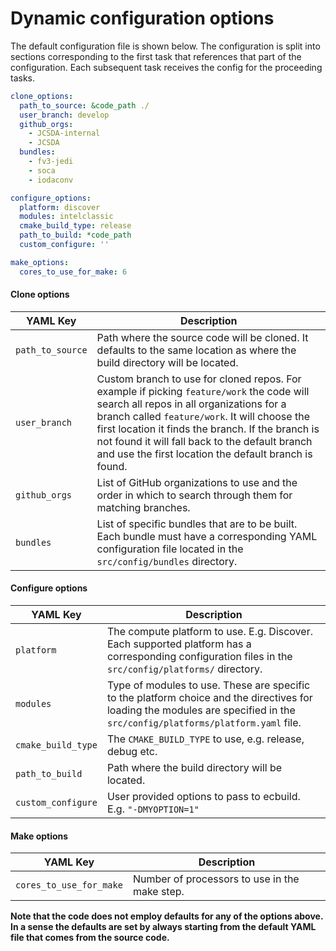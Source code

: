 # Dynamic configuration options

The default configuration file is shown below. The configuration is split into sections corresponding to the first task that references that part of the configuration. Each subsequent task receives the config for the proceeding tasks.

``` YAML
clone_options:
  path_to_source: &code_path ./
  user_branch: develop
  github_orgs:
    - JCSDA-internal
    - JCSDA
  bundles:
    - fv3-jedi
    - soca
    - iodaconv

configure_options:
  platform: discover
  modules: intelclassic
  cmake_build_type: release
  path_to_build: *code_path
  custom_configure: ''

make_options:
  cores_to_use_for_make: 6


```

#### Clone options
| YAML Key                | Description |
| ------------------------| ----------- |
|`path_to_source`         | Path where the source code will be cloned. It defaults to the same location as where the build directory will be located. |
|`user_branch`            | Custom branch to use for cloned repos. For example if picking `feature/work` the code will search all repos in all organizations for a branch called `feature/work`. It will choose the first location it finds the branch. If the branch is not found it will fall back to the default branch and use the first location the default branch is found. |
|`github_orgs`            | List of GitHub organizations to use and the order in which to search through them for matching branches. |
|`bundles`                | List of specific bundles that are to be built. Each bundle must have a corresponding YAML configuration file located in the `src/config/bundles` directory. |

#### Configure options

| YAML Key                | Description |
| ------------------------| ----------- |
| `platform`              | The compute platform to use. E.g. Discover. Each supported platform has a corresponding configuration files in the `src/config/platforms/` directory.       |
| `modules`               | Type of modules to use. These are specific to the platform choice and the directives for loading the modules are specified in the `src/config/platforms/platform.yaml` file.        |
| `cmake_build_type`      | The `CMAKE_BUILD_TYPE` to use, e.g. release, debug etc. |
| `path_to_build`         | Path where the build directory will be located. |
| `custom_configure`      | User provided options to pass to ecbuild. E.g. `"-DMYOPTION=1"` |

#### Make options

| YAML Key                | Description |
| ------------------------| ----------- |
| `cores_to_use_for_make` | Number of processors to use in the make step. |


**Note that the code does not employ defaults for any of the options above. In a sense the defaults are set by always starting from the default YAML file that comes from the source code.**
